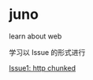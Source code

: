 # juno
learn about web  

学习以 Issue 的形式进行  

[Issue1: http chunked](https://github.com/shaopower/juno/issues/1)
